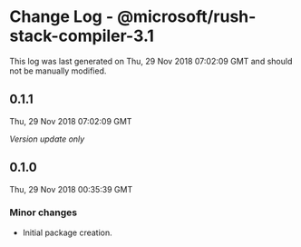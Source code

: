 # Change Log - @microsoft/rush-stack-compiler-3.1

This log was last generated on Thu, 29 Nov 2018 07:02:09 GMT and should not be manually modified.

## 0.1.1
Thu, 29 Nov 2018 07:02:09 GMT

*Version update only*

## 0.1.0
Thu, 29 Nov 2018 00:35:39 GMT

### Minor changes

- Initial package creation.

